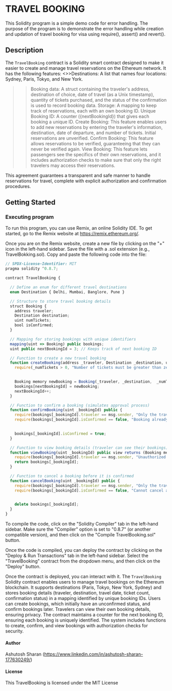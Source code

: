 # TRAVEL BOOKING 

This Solidity program is a simple demo code for error handling. The purpose of the program is to demonstrate the error handling while creation and updation of travel booking  for visa using require(), assert() and revert().

## Description

The `TravelBooking` contract is a Solidity smart contract designed to make it easier to create and manage travel reservations on the Ethereum network. It has the following features: <>>Destinations: A list that names four locations: Sydney, Paris, Tokyo, and New York.
>>Booking data: A struct containing the traveler's address, destination of choice, date of travel (as a Unix timestamp), quantity of tickets purchased, and the status of the confirmation is used to record booking data.
>>Storage: A mapping to keep track of reservations, each with an own booking ID.
>>Unique Booking ID: A counter ({nextBookingId}) that gives each booking a unique ID.
>>Create Booking: This feature enables users to add new reservations by entering the traveler's information, destination, date of departure, and number of tickets. Initial reservations are unverified.
>>Confirm Booking: This feature allows reservations to be verified, guaranteeing that they can never be verified again.
>>View Booking: This feature lets passengers see the specifics of their own reservations, and it includes authorization checks to make sure that only the right travelers may access their reservations.

This agreement guarantees a transparent and safe manner to handle reservations for travel, complete with explicit authorization and confirmation procedures.

## Getting Started

### Executing program

To run this program, you can use Remix, an online Solidity IDE. To get started, go to the Remix website at https://remix.ethereum.org/.

Once you are on the Remix website, create a new file by clicking on the "+" icon in the left-hand sidebar. Save the file with a .sol extension (e.g., TravelBokking.sol). Copy and paste the following code into the file:

```js solidity
// SPDX-License-Identifier: MIT
pragma solidity ^0.8.7;

contract TravelBooking {

  // Define an enum for different travel destinations
  enum Destination { Delhi, Mumbai, Banglore, Pune }

  // Structure to store travel booking details
  struct Booking {
    address traveler;
    Destination destination;
    uint numTickets;
    bool isConfirmed;
  }

  // Mapping for storing bookings with unique identifiers
  mapping(uint => Booking) public bookings;
  uint public nextBookingId = 3; // Keeps track of next booking ID

  // Function to create a new travel booking
  function createBooking(address _traveler, Destination _destination, uint _numTickets) public {
    require(_numTickets > 0, "Number of tickets must be greater than zero");
  

    Booking memory newBooking = Booking(_traveler, _destination,  _numTickets, false);
    bookings[nextBookingId] = newBooking;
    nextBookingId++;
  }

  // Function to confirm a booking (simulates approval process)
  function confirmBooking(uint _bookingId) public {
    require(bookings[_bookingId].traveler == msg.sender, "Only the traveler can confirm their booking");
    require(bookings[_bookingId].isConfirmed == false, "Booking already confirmed");
 

    bookings[_bookingId].isConfirmed = true;
  }

  // Function to view booking details (traveler can see their bookings)
  function viewBooking(uint _bookingId) public view returns (Booking memory) {
    require(bookings[_bookingId].traveler == msg.sender, "Unauthorized to view booking");
    return bookings[_bookingId];
  }

  // Function to cancel a booking before it is confirmed
  function cancelBooking(uint _bookingId) public {
    require(bookings[_bookingId].traveler == msg.sender, "Only the traveler can cancel their booking");
    require(bookings[_bookingId].isConfirmed == false, "Cannot cancel a confirmed booking");
 

    delete bookings[_bookingId];
  }
}

```
To compile the code, click on the "Solidity Compiler" tab in the left-hand sidebar. Make sure the "Compiler" option is set to "0.8.7" (or another compatible version), and then click on the "Compile TravelBooking.sol" button.

Once the code is compiled, you can deploy the contract by clicking on the "Deploy & Run Transactions" tab in the left-hand sidebar. Select the "TravelBooking" contract from the dropdown menu, and then click on the "Deploy" button.

Once the contract is deployed, you can interact with it. The `TravelBooking` Solidity contract enables users to manage travel bookings on the Ethereum blockchain. It supports destinations (Paris, Tokyo, New York, Sydney) and stores booking details (traveler, destination, travel date, ticket count, confirmation status) in a mapping identified by unique booking IDs. Users can create bookings, which initially have an unconfirmed status, and confirm bookings later. Travelers can view their own booking details, ensuring privacy. The contract maintains a counter for the next booking ID, ensuring each booking is uniquely identified. The system includes functions to create, confirm, and view bookings with authorization checks for security.

#### Author
Ashutosh Sharan 
(https://www.linkedin.com/in/ashutosh-sharan-177630249/)

#### License
This TravelBooking is licensed under the MIT License
